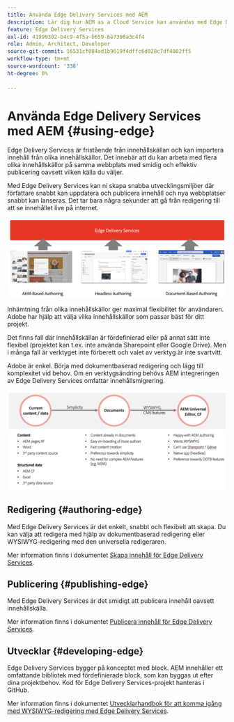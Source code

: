 ```yaml
---
title: Använda Edge Delivery Services med AEM
description: Lär dig hur AEM as a Cloud Service kan användas med Edge Delivery Services.
feature: Edge Delivery Services
exl-id: 41999302-b4c9-4f5a-b659-6e7398a3c4f4
role: Admin, Architect, Developer
source-git-commit: 16531cf084ad1b9619f4dffc6d028c7df4002ff5
workflow-type: tm+mt
source-wordcount: '338'
ht-degree: 0%

---
```



# Använda Edge Delivery Services med AEM {#using-edge}

Edge Delivery Services är fristående från innehållskällan och kan importera innehåll från olika innehållskällor. Det innebär att du kan arbeta med flera olika innehållskällor på samma webbplats med smidig och effektiv publicering oavsett vilken källa du väljer.

Med Edge Delivery Services kan ni skapa snabba utvecklingsmiljöer där författare snabbt kan uppdatera och publicera innehåll och nya webbplatser snabbt kan lanseras. Det tar bara några sekunder att gå från redigering till att se innehållet live på internet.

![Innehållskällor för Edge Delivery](assets/content-sources.png)

Inhämtning från olika innehållskällor ger maximal flexibilitet för användaren. Adobe har hjälp att välja vilka innehållskällor som passar bäst för ditt projekt.

Det finns fall där innehållskällan är fördefinierad eller på annat sätt inte flexibel (projektet kan t.ex. inte använda Sharepoint eller Google Drive). Men i många fall är verktyget inte förberett och valet av verktyg är inte svartvitt.

Adobe är enkel. Börja med dokumentbaserad redigering och lägg till komplexitet vid behov. Om en verktygsändring behövs AEM integreringen av Edge Delivery Services omfattar innehållsmigrering.

![Flexibilitet för innehållskälla](assets/content-source-flexiblity.png)

## Redigering {#authoring-edge}

Med Edge Delivery Services är det enkelt, snabbt och flexibelt att skapa. Du kan välja att redigera med hjälp av dokumentbaserad redigering eller WYSIWYG-redigering med den universella redigeraren.

Mer information finns i dokumentet [Skapa innehåll för Edge Delivery Services](/help/edge/wysiwyg-authoring/authoring.md).

## Publicering {#publishing-edge}

Med Edge Delivery Services är det smidigt att publicera innehåll oavsett innehållskälla.

Mer information finns i dokumentet [Publicera innehåll för Edge Delivery Services](/help/edge/wysiwyg-authoring/publishing.md).

## Utvecklar {#developing-edge}

Edge Delivery Services bygger på konceptet med block. AEM innehåller ett omfattande bibliotek med fördefinierade block, som kan byggas ut efter dina projektbehov. Kod för Edge Delivery Services-projekt hanteras i GitHub.

Mer information finns i dokumentet [Utvecklarhandbok för att komma igång med WYSIWYG-redigering med Edge Delivery Services](/help/edge/wysiwyg-authoring/edge-dev-getting-started.md).
